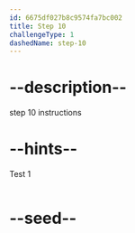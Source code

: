 ```yaml
---
id: 6675df027b8c9574fa7bc002
title: Step 10
challengeType: 1
dashedName: step-10
---
```


# --description--

step 10 instructions

# --hints--

Test 1

```js

```

# --seed--
